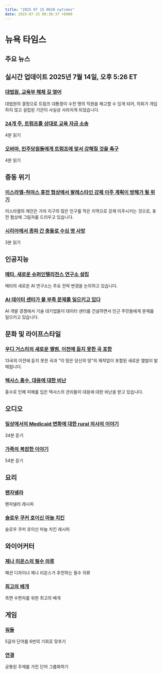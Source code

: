 ```yaml
---
title: "2025 07 15 0638 nytimes"
date: 2025-07-15 06:38:37 +0900
---
```


# 뉴욕 타임스

## 주요 뉴스

## 실시간 업데이트 **2025년 7월 14일, 오후 5:26 ET**

### [대법원, 교육부 해체 길 열어](https://www.nytimes.com/live/2025/07/14/us/trump-news)
대법원의 결정으로 트럼프 대통령이 수천 명의 직원을 해고할 수 있게 되어, 의회가 개입하지 않고 설립된 기관이 사실상 사라지게 되었습니다.

### [24개 주, 트럼프를 상대로 교육 자금 소송](https://www.nytimes.com/2025/07/14/us/states-sue-trump-education-funds-afterschool.html)
4분 읽기

### [오바마, 민주당원들에게 트럼프에 맞서 강해질 것을 촉구](https://www.nytimes.com/2025/07/14/us/politics/barack-obama-trump-democrats.html)
4분 읽기

## 중동 위기

### [이스라엘-하마스 휴전 협상에서 팔레스타인 강제 이주 계획이 방해가 될 위기](https://www.nytimes.com/2025/07/14/world/middleeast/israel-hamas-gaza-cease-fire.html)
이스라엘의 제안은 가자 지구의 많은 인구를 작은 지역으로 강제 이주시키는 것으로, 휴전 협상에 그림자를 드리우고 있습니다.

### [시리아에서 종파 간 충돌로 수십 명 사망](https://www.nytimes.com/2025/07/14/world/middleeast/syria-clashes-deaths-bedouin-druse.html)
3분 읽기

## 인공지능

### [메타, 새로운 슈퍼인텔리전스 연구소 설립](https://www.nytimes.com/2025/07/14/technology/meta-superintelligence-lab-ai.html)
메타의 새로운 AI 연구소는 주요 전략 변경을 논의하고 있습니다.

### [AI 데이터 센터가 물 부족 문제를 일으키고 있다](https://www.nytimes.com/2025/07/14/technology/meta-data-center-water.html)
AI 개발 경쟁에서 기술 대기업들이 데이터 센터를 건설하면서 인근 주민들에게 문제를 일으키고 있습니다.

## 문화 및 라이프스타일

### [우디 거스리의 새로운 앨범, 이전에 듣지 못한 곡 포함](https://www.nytimes.com/2025/07/14/arts/music/woody-guthrie-tapes-woody-at-home.html)
13곡의 이전에 듣지 못한 곡과 "이 땅은 당신의 땅"의 재작업이 포함된 새로운 앨범이 발매됩니다.

### [텍사스 홍수, 대응에 대한 비난](https://www.nytimes.com/2025/07/14/us/texas-kerr-county-flood-response.html)
홍수로 인해 피해를 입은 텍사스의 관리들이 대응에 대한 비난을 받고 있습니다.

## 오디오

### [일상에서의 Medicaid 변화에 대한 rural 의사의 이야기](https://www.nytimes.com/2025/07/14/podcasts/the-daily/medicaid-republican-cuts-doctor.html)
34분 듣기

### [가족의 복잡한 이야기](https://www.nytimes.com/2025/07/12/magazine/mandy-patinkin-kathryn-grody-gideon-interview.html)
54분 듣기

## 요리

### [팬자넬라](https://cooking.nytimes.com/recipes/1017518-panzanella)
팬자넬라 레시피

### [슬로우 쿠커 호이신 마늘 치킨](https://cooking.nytimes.com/recipes/1027037-slow-cooker-hoisin-garlic-chicken)
슬로우 쿠커 호이신 마늘 치킨 레시피

## 와이어커터

### [제나 리온스의 필수 의류](https://www.nytimes.com/wirecutter/reviews/jenna-lyons-staple-wardobe/)
패션 디자이너 제나 리온스가 추천하는 필수 의류

### [최고의 베개](https://www.nytimes.com/wirecutter/reviews/best-pillow-for-side-sleepers/)
측면 수면자를 위한 최고의 베개

## 게임

### [워들](https://www.nytimes.com/games/wordle/index.html)
5글자 단어를 6번의 기회로 맞추기

### [연결](https://www.nytimes.com/games/connections?GAMES_connectionsRollout_1130=1_ConnectionsV2)
공통된 주제를 가진 단어 그룹화하기